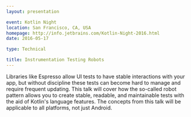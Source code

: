 ```yaml
---
layout: presentation

event: Kotlin Night
location: San Francisco, CA, USA
homepage: http://info.jetbrains.com/Kotlin-Night-2016.html
date: 2016-05-17

type: Technical

title: Instrumentation Testing Robots
---
```


Libraries like Espresso allow UI tests to have stable interactions with your app, but without discipline these tests can become hard to manage and require frequent updating. This talk will cover how the so-called robot pattern allows you to create stable, readable, and maintainable tests with the aid of Kotlin's language features. The concepts from this talk will be applicable to all platforms, not just Android.
